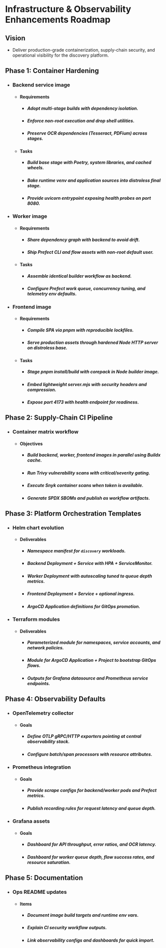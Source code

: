 # Infrastructure & Observability Enhancements Roadmap

## Vision
- Deliver production-grade containerization, supply-chain security, and operational visibility for the discovery platform.

## Phase 1: Container Hardening
- ### Backend service image
  - #### Requirements
    - ##### Adopt multi-stage builds with dependency isolation.
    - ##### Enforce non-root execution and drop shell utilities.
    - ##### Preserve OCR dependencies (Tesseract, PDFium) across stages.
  - #### Tasks
    - ##### Build base stage with Poetry, system libraries, and cached wheels.
    - ##### Bake runtime venv and application sources into distroless final stage.
    - ##### Provide uvicorn entrypoint exposing health probes on port 8080.
- ### Worker image
  - #### Requirements
    - ##### Share dependency graph with backend to avoid drift.
    - ##### Ship Prefect CLI and flow assets with non-root default user.
  - #### Tasks
    - ##### Assemble identical builder workflow as backend.
    - ##### Configure Prefect work queue, concurrency tuning, and telemetry env defaults.
- ### Frontend image
  - #### Requirements
    - ##### Compile SPA via pnpm with reproducible lockfiles.
    - ##### Serve production assets through hardened Node HTTP server on distroless base.
  - #### Tasks
    - ##### Stage pnpm install/build with corepack in Node builder image.
    - ##### Embed lightweight server.mjs with security headers and compression.
    - ##### Expose port 4173 with health endpoint for readiness.

## Phase 2: Supply-Chain CI Pipeline
- ### Container matrix workflow
  - #### Objectives
    - ##### Build backend, worker, frontend images in parallel using Buildx cache.
    - ##### Run Trivy vulnerability scans with critical/severity gating.
    - ##### Execute Snyk container scans when token is available.
    - ##### Generate SPDX SBOMs and publish as workflow artifacts.

## Phase 3: Platform Orchestration Templates
- ### Helm chart evolution
  - #### Deliverables
    - ##### Namespace manifest for `discovery` workloads.
    - ##### Backend Deployment + Service with HPA + ServiceMonitor.
    - ##### Worker Deployment with autoscaling tuned to queue depth metrics.
    - ##### Frontend Deployment + Service + optional ingress.
    - ##### ArgoCD Application definitions for GitOps promotion.
- ### Terraform modules
  - #### Deliverables
    - ##### Parameterized module for namespaces, service accounts, and network policies.
    - ##### Module for ArgoCD Application + Project to bootstrap GitOps flows.
    - ##### Outputs for Grafana datasource and Prometheus service endpoints.

## Phase 4: Observability Defaults
- ### OpenTelemetry collector
  - #### Goals
    - ##### Define OTLP gRPC/HTTP exporters pointing at central observability stack.
    - ##### Configure batch/span processors with resource attributes.
- ### Prometheus integration
  - #### Goals
    - ##### Provide scrape configs for backend/worker pods and Prefect metrics.
    - ##### Publish recording rules for request latency and queue depth.
- ### Grafana assets
  - #### Goals
    - ##### Dashboard for API throughput, error ratios, and OCR latency.
    - ##### Dashboard for worker queue depth, flow success rates, and resource saturation.

## Phase 5: Documentation
- ### Ops README updates
  - #### Items
    - ##### Document image build targets and runtime env vars.
    - ##### Explain CI security workflow outputs.
    - ##### Link observability configs and dashboards for quick import.
